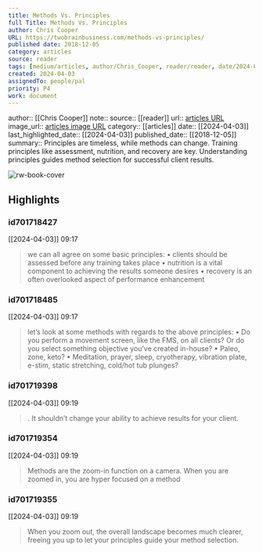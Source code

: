```yaml
---
title: Methods Vs. Principles
full Title: Methods Vs. Principles
author: Chris Cooper
URL: https://twobrainbusiness.com/methods-vs-principles/
published date: 2018-12-05
category: articles
source: reader
tags: [medium/articles, author/Chris_Cooper, reader/reader, date/2024-04-03, area/reader]
created: 2024-04-03
assignedTo: people/pal
priority: P4
work: document
---
```

author:: [[Chris Cooper]]
note:: 
source:: [[reader]]
url:: [articles URL](https://twobrainbusiness.com/methods-vs-principles/)
image_url:: [articles image URL](https://twobrainbusiness.com/wp-content/uploads/2018/12/SWEDEN.png)
category:: [[articles]]
date:: [[2024-04-03]]
last_highlighted_date:: [[2024-04-03]]
published_date:: [[2018-12-05]]
summary:: Principles are timeless, while methods can change. Training principles like assessment, nutrition, and recovery are key. Understanding principles guides method selection for successful client results.


![rw-book-cover](https://twobrainbusiness.com/wp-content/uploads/2018/12/SWEDEN.png)

## Highlights
### id701718427
[[2024-04-03]] 09:17
> we can all agree on some basic principles:
> • clients should be assessed before any training takes place
> • nutrition is a vital component to achieving the results someone desires
> • recovery is an often overlooked aspect of performance enhancement


### id701718485
[[2024-04-03]] 09:17
> let’s look at some methods with regards to the above principles:
> • Do you perform a movement screen, like the FMS, on all clients? Or do you select something objective you’ve created in-house?
> • Paleo, zone, keto?
> • Meditation, prayer, sleep, cryotherapy, vibration plate, e-stim, static stretching, cold/hot tub plunges?


### id701719398
[[2024-04-03]] 09:19
> . It shouldn’t change your ability to achieve results for your client.


### id701719354
[[2024-04-03]] 09:19
> Methods are the zoom-in function on a camera. When you are zoomed in, you are hyper focused on a method


### id701719355
[[2024-04-03]] 09:19
> When you zoom out, the overall landscape becomes much clearer, freeing you up to let your principles guide your method selection.


